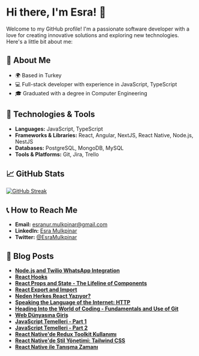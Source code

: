 # Hi there, I'm Esra! 👋

Welcome to my GitHub profile! I'm a passionate software developer with a love for creating innovative solutions and exploring new technologies. Here's a little bit about me:

## 🚀 About Me
- 🌍 Based in Turkey
- 💻 Full-stack developer with experience in JavaScript, TypeScript
- 🎓 Graduated with a degree in Computer Engineering

## 🔧 Technologies & Tools
- **Languages:** JavaScript, TypeScript
- **Frameworks & Libraries:** React, Angular, NextJS, React Native, Node.js, NestJS
- **Databases:** PostgreSQL, MongoDB, MySQL
- **Tools & Platforms:** Git, Jira, Trello

## 📈 GitHub Stats

[![GitHub Streak](https://github-readme-streak-stats.herokuapp.com?user=EsraMulkpinar)](https://git.io/streak-stats)

## 📞 How to Reach Me
- **Email:** [esranur.mulkpinar@gmail.com](mailto:esranur.mulkpinar@gmail.com)
- **LinkedIn:** [Esra Mulkpinar](https://www.linkedin.com/in/esramulkpinar/)
- **Twitter:** [@EsraMulkpinar](https://twitter.com/EsraMulkpinar)

## 📝 Blog Posts
- [**Node.js and Twilio WhatsApp Integration**](https://medium.com/bursa-bilişim-topluluğu/node-js-and-twilio-whatsapp-integration-671f6383612c)
- [**React Hooks**](https://medium.com/bursa-bilişim-topluluğu/react-hooks-fcc36697b535)
- [**React Props and State - The Lifeline of Components**](https://medium.com/bursa-bilişim-topluluğu/react-props-and-state-the-lifeline-of-components-f5516bdce923)
- [**React Export and Import**](https://medium.com/bursa-bilişim-topluluğu/react-export-and-import-8d07e48755bd)
- [**Neden Herkes React Yazıyor?**](https://medium.com/bursa-bilişim-topluluğu/neden-herkes-react-yazıyor-%EF%B8%8F-c7cb5681d668)
- [**Speaking the Language of the Internet: HTTP**](https://medium.com/bursa-bilişim-topluluğu/speaking-the-language-of-the-internet-http-%EF%B8%8F-bb909dcf1dfa)
- [**Heading Into the World of Coding - Fundamentals and Use of Git**](https://medium.com/bursa-bilişim-topluluğu/heading-into-the-world-of-coding-fundamentals-and-use-of-git-%EF%B8%8F-0fbccae9d28f)
- [**Web Dünyasına Giriş**](https://medium.com/bursa-bilişim-topluluğu/web-d%C3%BCnyas%C4%B1na-giri%C5%9F-%EF%B8%8F-c0b10be56a4e)
- [**JavaScript Temelleri - Part 1**](https://medium.com/bursa-bilişim-topluluğu/javascript-temelleri-part-1-96a996f7a8e0)
- [**JavaScript Temelleri - Part 2**](https://medium.com/bursa-bilişim-topluluğu/javascript-temelleri-part-2-8c1311d97740)
- [**React Native'de Redux Toolkit Kullanımı**](https://medium.com/bursa-bilişim-topluluğu/react-nativede-redux-toolkit-kullan%C4%B1m%C4%B1-18a04dab9eb1)
- [**React Native'de Stil Yönetimi: Tailwind CSS**](https://medium.com/@esranur.mulkpinar/react-nativede-stil-y%C3%B6netimi-tailwind-css-533d8bffcece)
- [**React Native ile Tanışma Zamanı**](https://medium.com/@esranur.mulkpinar/react-native-ile-tan%C4%B1%C5%9Fma-zaman%C4%B1-89d04b70f652)

